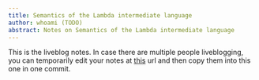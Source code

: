 ```yaml
---
title: Semantics of the Lambda intermediate language
author: whoami (TODO)
abstract: Notes on Semantics of the Lambda intermediate language
---
```


This is the liveblog notes.  In case there are multiple
people liveblogging, you can temporarily edit your notes
at [this](semantics-of-the-lam/template.md) url and then copy them into this one in one
commit.

